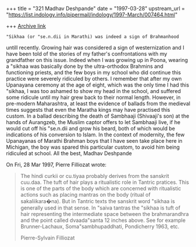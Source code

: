 +++
title = "321 Madhav Deshpande"
date = "1997-03-28"
upstream_url = "https://list.indology.info/pipermail/indology/1997-March/007464.html"

+++
[Archive link](https://list.indology.info/pipermail/indology/1997-March/007464.html)

	"Sikhaa (or "se.n.dii in Marathi) was indeed a sign of Brahmanhood
untill recently.  Growing hair was considered a sign of westernization and
I have been told of the stories of my father's confrontations with my
grandfather on this issue.  Indeed when I was growing up in Poona, wearing
a "sikhaa was basically done by the ultra-orthodox Brahmins and
functioning priests, and the few boys in my school who did continue this
practice were severely ridiculed by others.  I remember that after my own
Upanayana ceremony at the age of eight, which was the only time I had this
"sikhaa, I was too ashamed to show my head in the school, and suffered
some ridicule until my hair grew back to their normal length.  However, in
pre-modern Maharashtra, at least the evidence of ballads from the medieval
times suggests that even the Maratha kings may have practised this custom.
In a ballad describing the death of Sambhaaji (Shivaaji's son) at the
hands of Aurangzeb, the Muslim captor offers to let Sambhaaji live, if he
would cut off his "se.n.dii and grow his beard, both of which would be
indications of his conversion to Islam.
	In the context of modernity, the few Upanayanas of Marathi Brahman
boys that I have seen take place here in Michigan, the boy was spared this
particular custom, to avoid him being ridiculed at school.
	All the best,
				Madhav Deshpande 

On Fri, 28 Mar 1997, Pierre Filliozat wrote:

> The hindi curkii or cu.tiyaa probably derives from the sanskrit cuu.daa.
> The tuft of hair plays a ritualistic role in Tantric pratices. This is one
> of the parts of the body which are concerned with ritualistic actions such
> as placing mantras on the body (ritual of sakaliikara�na). But in Tantric
> texts the sanskrit word "sikhaa is generally used in that sense. In "saiva
> tantras the "sikhaa is tuft of hair representing the intermediate space
> between the brahmarandhra and the point called dvaada"santa 12 inches
> above. See for example Brunner-Lachaux, Soma"sambhupaddhati, Pondicherry
> 1963, etc.
> 
> Pierre-Sylvain Filliozat
> 
> 
> 
> 





